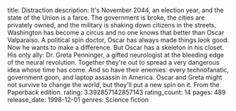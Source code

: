 title: Distraction
description: It's November 2044, an election year, and the state of the Union is a farce. The government is broke, the cities are privately owned, and the military is shaking down citizens in the streets. Washington has become a circus and no one knows that better than Oscar Valparaiso. A political spin doctor, Oscar has always made things look good. Now he wants to make a difference. But Oscar has a skeleton in his closet. His only ally: Dr. Greta Penninger, a gifted neurologist at the bleeding edge of the neural revolution. Together they're out to spread a very dangerous idea whose time has come. And so have their enemies: every technofanatic, government goon, and laptop assassin in America. Oscar and Greta might not survive to change the world, but they'll put a new spin on it. From the Paperback edition.
rating: 3.392857142857143
rating_count: 14
pages: 489
release_date: 1998-12-01
genres: Science fiction